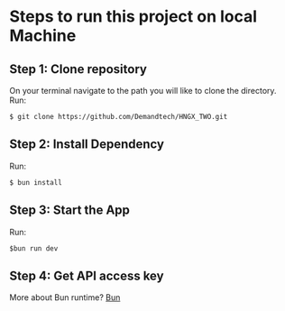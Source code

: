 # Steps to run this project on local Machine

## Step 1: Clone repository  
 On your terminal navigate to the path you will like to clone the directory.
Run:

```
$ git clone https://github.com/Demandtech/HNGX_TWO.git
```

## Step 2: Install Dependency
Run:

``` 
$ bun install
```
## Step 3: Start the App
Run:

``` 
$bun run dev
```
## Step 4: Get API access key


More about Bun runtime? [Bun](https://bun.sh/docs)
